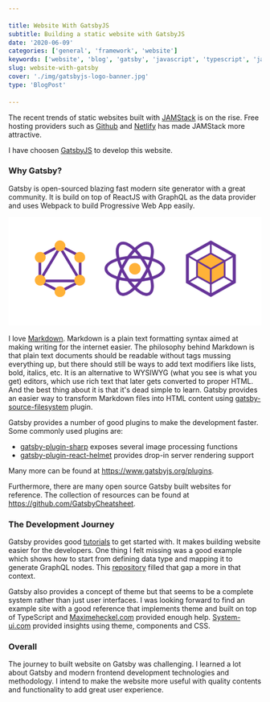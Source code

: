 ```yaml
---

title: Website With GatsbyJS
subtitle: Building a static website with GatsbyJS 
date: '2020-06-09'
categories: ['general', 'framework', 'website']
keywords: ['website', 'blog', 'gatsby', 'javascript', 'typescript', 'jam-stack', 'static-wesite']
slug: website-with-gatsby
cover: './img/gatsbyjs-logo-banner.jpg'
type: 'BlogPost'

---
```


The recent trends of static websites built with [JAMStack](https://jamstack.org) is on the rise. Free hosting providers such as [Github](https://github.io) and [Netlify](https://netlify.com) has made JAMStack more attractive. 

I have choosen [GatsbyJS](https://www.gatsbyjs.org) to develop this website.


### Why Gatsby?
Gatsby is open-sourced blazing fast modern site generator with a great community. It is build on top of ReactJS with GraphQL as the data provider and uses Webpack to build Progressive Web App easily. 

![Gatsby powered by with React, GraphQL, Webpack](./img/react-graphql-webpack.png)


I love [Markdown](https://en.wikipedia.org/wiki/Markdown). Markdown is a plain text formatting syntax aimed at making writing for the internet easier. The philosophy behind Markdown is that plain text documents should be readable without tags mussing everything up, but there should still be ways to add text modifiers like lists, bold, italics, etc. It is an alternative to WYSIWYG (what you see is what you get) editors, which use rich text that later gets converted to proper HTML. And the best thing about it is that it's dead simple to learn. Gatsby provides an easier way to transform Markdown files into HTML content using [gatsby-source-filesystem](https://www.gatsbyjs.org/packages/gatsby-source-filesystem) plugin. 

Gatsby provides a number of good plugins to make the development faster. Some commonly used plugins are: 
- [gatsby-plugin-sharp](https://www.gatsbyjs.org/packages/gatsby-plugin-sharp) exposes several image processing functions
- [gatsby-plugin-react-helmet](https://www.gatsbyjs.org/packages/gatsby-plugin-react-helmet) provides drop-in server rendering support 

Many more can be found at https://www.gatsbyjs.org/plugins.

Furthermore, there are many open source Gatsby built websites for reference. The collection of resources can be found at https://github.com/GatsbyCheatsheet. 
 

### The Development Journey
Gatsby provides good [tutorials](https://www.gatsbyjs.org/tutorial) to get started with. It makes building website easier for the developers. One thing I felt missing was a good example which shows how to start from defining data type and mapping it to generate GraphQL nodes. This [repository](https://github.com/GatsbyCheatsheet/police-brutality-site) filled that gap a more in that context. 

Gatsby also provides a concept of theme but that seems to be a complete system rather than just user interfaces. I was looking forward to find an example site with a good reference that implements theme and built on top of TypeScript and [Maximeheckel.com](https://github.com/GatsbyCheatsheet/blog.maximeheckel.com) provided enough help. [System-ui.com](https://github.com/GatsbyCheatsheet/system-ui.com) provided insights using theme, components and CSS.


### Overall
The journey to built website on Gatsby was challenging. I learned a lot about  Gatsby and modern frontend development technologies and methodology.  I intend to make the website more useful with quality contents and functionality to add great user experience.

